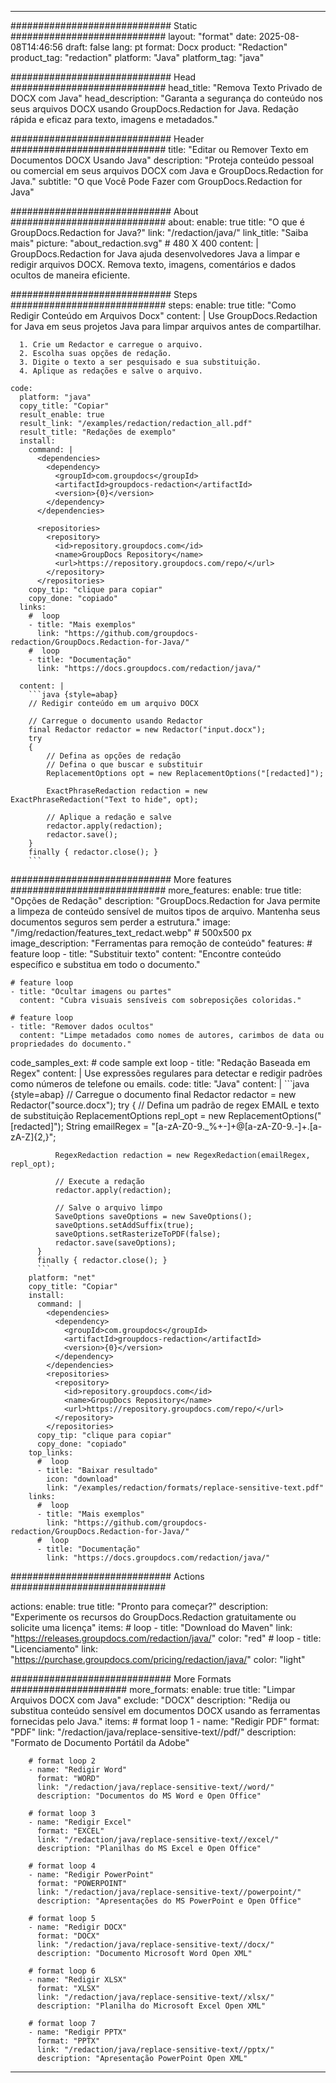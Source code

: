 
---
############################# Static ############################
layout: "format"
date:  2025-08-08T14:46:56
draft: false
lang: pt
format: Docx
product: "Redaction"
product_tag: "redaction"
platform: "Java"
platform_tag: "java"

############################# Head ############################
head_title: "Remova Texto Privado de DOCX com Java"
head_description: "Garanta a segurança do conteúdo nos seus arquivos DOCX usando GroupDocs.Redaction for Java. Redação rápida e eficaz para texto, imagens e metadados."

############################# Header ############################
title: "Editar ou Remover Texto em Documentos DOCX Usando Java" 
description: "Proteja conteúdo pessoal ou comercial em seus arquivos DOCX com Java e GroupDocs.Redaction for Java."
subtitle: "O que Você Pode Fazer com GroupDocs.Redaction for Java" 

############################# About ############################
about:
    enable: true
    title: "O que é GroupDocs.Redaction for Java?"
    link: "/redaction/java/"
    link_title: "Saiba mais"
    picture: "about_redaction.svg" # 480 X 400
    content: |
       GroupDocs.Redaction for Java ajuda desenvolvedores Java a limpar e redigir arquivos DOCX. Remova texto, imagens, comentários e dados ocultos de maneira eficiente.

############################# Steps ############################
steps:
    enable: true
    title: "Como Redigir Conteúdo em Arquivos Docx"
    content: |
      Use GroupDocs.Redaction for Java em seus projetos Java para limpar arquivos antes de compartilhar.
      
      1. Crie um Redactor e carregue o arquivo.
      2. Escolha suas opções de redação.
      3. Digite o texto a ser pesquisado e sua substituição.
      4. Aplique as redações e salve o arquivo.
   
    code:
      platform: "java"
      copy_title: "Copiar"
      result_enable: true
      result_link: "/examples/redaction/redaction_all.pdf"
      result_title: "Redações de exemplo"
      install:
        command: |
          <dependencies>
            <dependency>
              <groupId>com.groupdocs</groupId>
              <artifactId>groupdocs-redaction</artifactId>
              <version>{0}</version>
            </dependency>
          </dependencies>

          <repositories>
            <repository>
              <id>repository.groupdocs.com</id>
              <name>GroupDocs Repository</name>
              <url>https://repository.groupdocs.com/repo/</url>
            </repository>
          </repositories>
        copy_tip: "clique para copiar"
        copy_done: "copiado"
      links:
        #  loop
        - title: "Mais exemplos"
          link: "https://github.com/groupdocs-redaction/GroupDocs.Redaction-for-Java/"
        #  loop
        - title: "Documentação"
          link: "https://docs.groupdocs.com/redaction/java/"
          
      content: |
        ```java {style=abap}
        // Redigir conteúdo em um arquivo DOCX

        // Carregue o documento usando Redactor
        final Redactor redactor = new Redactor("input.docx");
        try
        {
            // Defina as opções de redação
            // Defina o que buscar e substituir
            ReplacementOptions opt = new ReplacementOptions("[redacted]");
            
            ExactPhraseRedaction redaction = new ExactPhraseRedaction("Text to hide", opt);

            // Aplique a redação e salve
            redactor.apply(redaction);
            redactor.save();
        }
        finally { redactor.close(); }
        ```            


############################# More features ############################
more_features:
  enable: true
  title: "Opções de Redação"
  description: "GroupDocs.Redaction for Java permite a limpeza de conteúdo sensível de muitos tipos de arquivo. Mantenha seus documentos seguros sem perder a estrutura."
  image: "/img/redaction/features_text_redact.webp" # 500x500 px
  image_description: "Ferramentas para remoção de conteúdo"
  features:
    # feature loop
    - title: "Substituir texto"
      content: "Encontre conteúdo específico e substitua em todo o documento."

    # feature loop
    - title: "Ocultar imagens ou partes"
      content: "Cubra visuais sensíveis com sobreposições coloridas."

    # feature loop
    - title: "Remover dados ocultos"
      content: "Limpe metadados como nomes de autores, carimbos de data ou propriedades do documento."
      
  code_samples_ext:
    # code sample ext loop
    - title: "Redação Baseada em Regex"
      content: |
        Use expressões regulares para detectar e redigir padrões como números de telefone ou emails.
      code:
        title: "Java"
        content: |
          ```java {style=abap}
          //  Carregue o documento
          final Redactor redactor = new Redactor("source.docx");
          try
          {
              // Defina um padrão de regex EMAIL e texto de substituição
              ReplacementOptions repl_opt = new ReplacementOptions("[redacted]");
              String emailRegex = "[a-zA-Z0-9._%+-]+@[a-zA-Z0-9.-]+\.[a-zA-Z]{2,}";

              RegexRedaction redaction = new RegexRedaction(emailRegex, repl_opt);
              
              // Execute a redação
              redactor.apply(redaction);

              // Salve o arquivo limpo
              SaveOptions saveOptions = new SaveOptions();
              saveOptions.setAddSuffix(true);
              saveOptions.setRasterizeToPDF(false);
              redactor.save(saveOptions);
          }
          finally { redactor.close(); }
          ```
        platform: "net"
        copy_title: "Copiar"
        install:
          command: |
            <dependencies>
              <dependency>
                <groupId>com.groupdocs</groupId>
                <artifactId>groupdocs-redaction</artifactId>
                <version>{0}</version>
              </dependency>
            </dependencies>
            <repositories>
              <repository>
                <id>repository.groupdocs.com</id>
                <name>GroupDocs Repository</name>
                <url>https://repository.groupdocs.com/repo/</url>
              </repository>
            </repositories>
          copy_tip: "clique para copiar"
          copy_done: "copiado"
        top_links:
          #  loop
          - title: "Baixar resultado"
            icon: "download"
            link: "/examples/redaction/formats/replace-sensitive-text.pdf"
        links:
          #  loop
          - title: "Mais exemplos"
            link: "https://github.com/groupdocs-redaction/GroupDocs.Redaction-for-Java/"
          #  loop
          - title: "Documentação"
            link: "https://docs.groupdocs.com/redaction/java/"


############################# Actions ############################

actions:
  enable: true
  title: "Pronto para começar?"
  description: "Experimente os recursos do GroupDocs.Redaction gratuitamente ou solicite uma licença"
  items:
    #  loop
    - title: "Download do Maven"
      link: "https://releases.groupdocs.com/redaction/java/"
      color: "red"
        #  loop
    - title: "Licenciamento"
      link: "https://purchase.groupdocs.com/pricing/redaction/java/"
      color: "light"


############################# More Formats #####################
more_formats:
    enable: true
    title: "Limpar Arquivos DOCX com Java"
    exclude: "DOCX"
    description: "Redija ou substitua conteúdo sensível em documentos DOCX usando as ferramentas fornecidas pelo Java."
    items: 
        # format loop 1
        - name: "Redigir PDF"
          format: "PDF"
          link: "/redaction/java/replace-sensitive-text//pdf/"
          description: "Formato de Documento Portátil da Adobe"

        # format loop 2
        - name: "Redigir Word"
          format: "WORD"
          link: "/redaction/java/replace-sensitive-text//word/"
          description: "Documentos do MS Word e Open Office"
          
        # format loop 3
        - name: "Redigir Excel"
          format: "EXCEL"
          link: "/redaction/java/replace-sensitive-text//excel/"
          description: "Planilhas do MS Excel e Open Office"

        # format loop 4
        - name: "Redigir PowerPoint"
          format: "POWERPOINT"
          link: "/redaction/java/replace-sensitive-text//powerpoint/"
          description: "Apresentações do MS PowerPoint e Open Office"

        # format loop 5
        - name: "Redigir DOCX"
          format: "DOCX"
          link: "/redaction/java/replace-sensitive-text//docx/"
          description: "Documento Microsoft Word Open XML"
          
        # format loop 6
        - name: "Redigir XLSX"
          format: "XLSX"
          link: "/redaction/java/replace-sensitive-text//xlsx/"
          description: "Planilha do Microsoft Excel Open XML"
          
        # format loop 7
        - name: "Redigir PPTX"
          format: "PPTX"
          link: "/redaction/java/replace-sensitive-text//pptx/"
          description: "Apresentação PowerPoint Open XML"


---